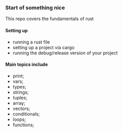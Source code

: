 ### Start of something nice

This repo covers the fundamentals of rust

#### Setting up

- running a rust file
- setting up a project via cargo
- running the debug/release version of your project

#### Main topics include 

- print;
- vars;
- types;
- strings;
- tuples;
- array;
- vectors;
- conditionals;
- loops;
- functions;